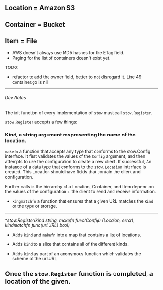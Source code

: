 
## Location = Amazon S3
## Container = Bucket
## Item = File

- AWS doesn't always use MD5 hashes for the ETag field.
- Paging for the list of containers doesn't exist yet.

TODO:
- refactor to add the owner field, better to not disregard it. Line 49 container.go is nil

---

###### Dev Notes

The init function of every implementation of `stow` must call `stow.Register`.

`stow.Register` accepts a few things: 

### Kind, a string argument respresenting the name of the location.

`makefn` a function that accepts any type that conforms to the stow.Config
interface. It first validates the values of the `Config` argument, and then
attempts to use the configuration to create a new client. If successful, An
instance of a data type that conforms to the `stow.Location` interface is
created. This Location should have fields that contain the client and
configuration.

Further calls in the hierarchy of a Location, Container, and Item depend
on the values of the configuration + the client to send and receive information.

- `kingmatchfn` a function that ensures that a given URL matches the `Kind` of the type of storage.

---

**stow.Register(kind string, makefn func(Config) (Locaion, error), kindmatchfn func(*url.URL) bool)**

- Adds `kind` and `makefn` into a map that contains a list of locations.

- Adds `kind` to a slice that contains all of the different kinds.

- Adds `kind` as part of an anonymous function which validates the scheme of the url.URL

Once the `stow.Register` function is completed, a location of the given.
---
